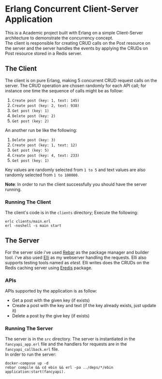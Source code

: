 # Erlang Concurrent Client-Server Application

This is a Academic project built with Erlang on a simple Client-Server architecture to demonstrate the concurrency concept.    
The client is responsible for creating CRUD calls on the Post resource on the server and the server handles the events by applying the CRUDs on Post resource stored in a Redis server.

## The Client
The client is on pure Erlang, making 5 concurrent CRUD request calls on the server. The CRUD operation are chosen randomly for each API call; for instance one time the sequence of calls might be as follow:
1. `Create post (key: 1, text: 145)`
2. `Create post (key: 2, text: 938)`
3. `Get post (key: 1)`
4. `Delete post (key: 2)`
5. `Get post (key: 2)`

An another run be like the following:    
1. `Delete post (key: 3)`
2. `Create post (key: 1, text: 12)`
3. `Get post (key: 5)`
4. `Create post (key: 4, text: 233)`
4. `Get post (key: 1)`

Key values are randomly selected from `1 to 5` and text values are also randomly selected from `1 to 100000`.    

**Note**: In order to run the client successfully you should have the server running.

### Running The Client
The client's code is in the `clients` directory; Execute the following:    
```
erlc clients/main.erl    
erl -noshell -s main start
```
## The Server

For the server side i've used <a href="https://github.com/erlang/rebar3">Rebar</a> as the package manager and builder tool. i've also used <a href="https://github.com/elli-lib/elli">Elli</a> as my webserver handling the requests. Elli also supports testing tools named as *etest*. Elli writes does the CRUDs on the Redis caching server using <a href="https://github.com/wooga/eredis">Eredis</a> package.    

### APIs
APIs supported by the application is as follow:
- Get a post with the given key (if exists)
- Create a post with the key and text (if the key already exists, just update it)
- Delete a post by the give key (if exists)
### Running The Server

The server is in the `src` directory. The server is instantiated in the `fancyapi_app.erl` file and the handlers for requests are in the `fancyapi_callback.erl` file.    
In order to run the server:    
```
docker-compose up -d    
rebar compile && cd ebin && erl -pa ../deps/*/ebin    
application:start(fancyapi).    
```
